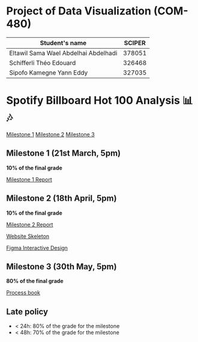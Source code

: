 # Project of Data Visualization (COM-480)

| Student's name | SCIPER |
| -------------- | ------ |
|Eltawil Sama Wael Abdelhai Abdelhadi |378051|
|Schifferli Théo Edouard |326468|
|Sipofo Kamegne Yann Eddy |327035|

# Spotify Billboard Hot 100 Analysis 📊🎶
[Milestone 1](./milestones/M1/)  [Milestone 2](./milestones/M2/)  [Milestone 3](./milestones/M3/)


## Milestone 1 (21st March, 5pm)

**10% of the final grade**

[Milestone 1 Report](./milestones/M1/README.md)

## Milestone 2 (18th April, 5pm)

**10% of the final grade**

[Milestone 2 Report](./milestones/M2/Milestone2_Certified_Lover_Data.pdf)

[Website Skeleton](https://com-480-data-visualization.github.io/com-480-project-Certified-Lover-Data/)

[Figma Interactive Design](https://www.figma.com/design/CeD1PW0ibm8LAW7iij2vQq/Website-Interactive?node-id=2059-450&t=zUp51V8Zcna9gLGq-1)
## Milestone 3 (30th May, 5pm)

**80% of the final grade**

[Process book](https://www.figma.com/deck/LpZxGX3HH5VB3I6Cts1b6M/COM-480-Process-Book?node-id=125-15&t=8E65Qo7Hk0PayK1V-1)

## Late policy

- < 24h: 80% of the grade for the milestone
- < 48h: 70% of the grade for the milestone
